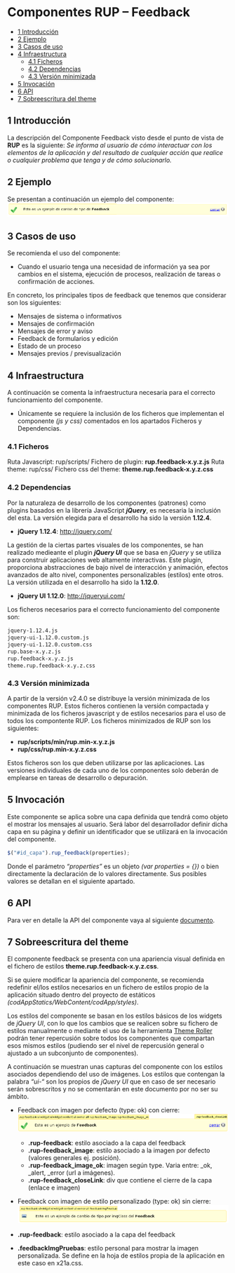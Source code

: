 # Componentes RUP – Feedback

<!-- MDTOC maxdepth:6 firsth1:1 numbering:0 flatten:0 bullets:1 updateOnSave:1 -->

   - [1   Introducción](#1-introducción)   
   - [2   Ejemplo](#2-ejemplo)   
   - [3   Casos de uso](#3-casos-de-uso)   
   - [4   Infraestructura](#4-infraestructura)   
      - [4.1 Ficheros](#4.1-ficheros)   
      - [4.2 Dependencias](#4.2-dependencias)   
      - [4.3 Versión minimizada](#4.3-versión-minimizada)   
   - [5   Invocación](#5-invocación)   
   - [6    API](#6-api)   
   - [7   Sobreescritura del theme](#7-sobreescritura-del-theme)   

<!-- /MDTOC -->

##  1	Introducción
La descripción del Componente Feedback visto desde el punto de vista de **RUP** es la siguiente:
*Se informa al usuario de cómo interactuar con los elementos de la aplicación y del resultado de cualquier acción que realice o cualquier problema que tenga y de cómo solucionarlo.*

##  2	Ejemplo
Se presentan a continuación un ejemplo del componente:
![ejemplo](img/rup.feedback_1.png)

##  3	Casos de uso
Se recomienda el uso del componente:
+	Cuando el usuario tenga una necesidad de información ya sea por cambios en el sistema, ejecución de procesos, realización de tareas o confirmación de acciones.

En concreto, los principales tipos de feedback que tenemos que considerar son los siguientes:
+	Mensajes de sistema o informativos
+	Mensajes de confirmación
+	Mensajes de error y aviso
+	Feedback de formularios y edición
+	Estado de un proceso
+	Mensajes previos / previsualización

##  4	Infraestructura
A continuación se comenta la infraestructura necesaria para el correcto funcionamiento del componente.
+	Únicamente se requiere la inclusión de los ficheros que implementan el componente *(js y css)* comentados en los apartados Ficheros y Dependencias.

### 4.1	Ficheros
Ruta Javascript: rup/scripts/
Fichero de plugin: **rup.feedback-x.y.z.js**
Ruta theme: rup/css/
Fichero css del theme: **theme.rup.feedback-x.y.z.css**

### 4.2	Dependencias
Por la naturaleza de desarrollo de los componentes (patrones) como plugins basados en la librería JavaScript ***jQuery***, es necesaria la inclusión del esta. La versión elegida para el desarrollo ha sido la versión **1.12.4**.
+	**jQuery 1.12.4**: http://jquery.com/

La gestión de la ciertas partes visuales de los componentes, se han realizado medieante el plugin ***jQuery UI*** que se basa en *jQuery* y se utiliza para construir aplicaciones web altamente interactivas. Este plugin, proporciona abstracciones de bajo nivel de interacción y animación, efectos avanzados de alto nivel, componentes personalizables (estilos) ente otros. La versión utilizada en el desarrollo ha sido la **1.12.0**.
+	**jQuery UI 1.12.0**: http://jqueryui.com/

Los ficheros necesarios para el correcto funcionamiento del componente son:

    jquery-1.12.4.js
    jquery-ui-1.12.0.custom.js
    jquery-ui-1.12.0.custom.css
    rup.base-x.y.z.js
    rup.feedback-x.y.z.js
    theme.rup.feedback-x.y.z.css

### 4.3	Versión minimizada
A partir de la versión v2.4.0 se distribuye la versión minimizada de los componentes RUP. Estos ficheros contienen la versión compactada y minimizada de los ficheros javascript y de estilos necesarios para el uso de todos los compontente RUP.
Los ficheros minimizados de RUP son los siguientes:
+	**rup/scripts/min/rup.min-x.y.z.js**
+	**rup/css/rup.min-x.y.z.css**

Estos ficheros son los que deben utilizarse por las aplicaciones. Las versiones individuales de cada uno de los componentes solo deberán de emplearse en tareas de desarrollo o depuración.

##  5	Invocación
Este componente se aplica sobre una capa definida que tendrá como objeto el mostrar los mensajes al usuario. Será labor del desarrollador definir dicha capa en su página y definir un identificador que se utilizará en la invocación del componente.
```javascript
$("#id_capa").rup_feedback(properties);
```
Donde el parámetro *“properties”* es un objeto *(var properties = {})* o bien directamente la declaración de lo valores directamente. Sus posibles valores se detallan en el siguiente apartado.

## 6	API

Para ver en detalle la API del componente vaya al siguiente [documento](../api/rup.feedback.md).

##  7	Sobreescritura del theme
El componente feedback se presenta con una apariencia visual definida en el fichero de estilos **theme.rup.feedback-x.y.z.css**.

Si se quiere modificar la apariencia del componente, se recomienda redefinir el/los estilos necesarios en un fichero de estilos propio de la aplicación situado dentro del proyecto de estáticos *(codAppStatics/WebContent/codApp/styles)*.

Los estilos del componente se basan en los estilos básicos de los widgets de *jQuery UI*, con lo que los cambios que se realicen sobre su fichero de estilos manualmente o mediante el uso de la herramienta [Theme Roller](http://jqueryui.com/themeroller/) podrán tener repercusión sobre todos los componentes que compartan esos mismos estilos (pudiendo ser el nivel de repercusión general o ajustado a un subconjunto de componentes).

A continuación se muestran unas capturas del componente con los estilos asociados dependiendo del uso de imágenes. Los estilos que contengan la palabra *“ui-“* son los propios de *jQuery UI* que en caso de ser necesario serán sobrescritos y no se comentarán en este documento por no ser su ámbito.

+	Feedback con imagen por defecto (type: ok) con cierre:
![default](img/rup.feedback_2.png)
	+	**.rup-feedback**: estilo asociado a la capa del feedback
	+	**.rup-feedback_image**: estilo asociado a la imagen por defecto (valores generales ej. posición).
	+	**.rup-feedback_image_ok**: imagen según type. Varia entre: _ok, _alert, _error (url a imágenes).
	+	**.rup-feedback_closeLink**: div que contiene el  cierre de la capa (enlace e imagen)

+	Feedback con imagen de estilo personalizado (type: ok) sin cierre:
![default](img/rup.feedback_3.png)
+	**.rup-feedback**: estilo asociado a la capa del feedback
+	**.feedbackImgPruebas**: estilo personal para mostrar la imagen personalizada. Se define en la hoja de estilos propia de la aplicación en este caso en x21a.css.
